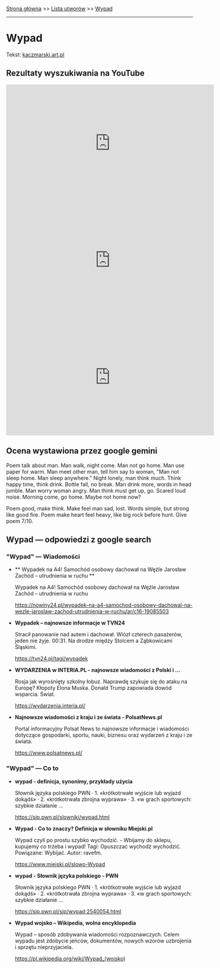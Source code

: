 [Strona główna](../index.md) >> [Lista utworów](../list.md) >> [Wypad](655.md)

---

# Wypad

Tekst: [kaczmarski.art.pl](https://www.kaczmarski.art.pl/tworczosc/wiersze/wypad/)

## Rezultaty wyszukiwania na YouTube

<iframe width="560" height="315" src="https://www.youtube.com/embed/nPuHrrdMgFA?si=IdontcarewhotheIRSsendsImnotpayingtaxes" title="YouTube video player" frameborder="0" allow="accelerometer; autoplay; clipboard-write; encrypted-media; gyroscope; picture-in-picture; web-share" referrerpolicy="strict-origin-when-cross-origin" allowfullscreen></iframe>

<iframe width="560" height="315" src="https://www.youtube.com/embed/9akA6JLDTfU?si=IdontcarewhotheIRSsendsImnotpayingtaxes" title="YouTube video player" frameborder="0" allow="accelerometer; autoplay; clipboard-write; encrypted-media; gyroscope; picture-in-picture; web-share" referrerpolicy="strict-origin-when-cross-origin" allowfullscreen></iframe>

<iframe width="560" height="315" src="https://www.youtube.com/embed/cyO786KOPMg?si=IdontcarewhotheIRSsendsImnotpayingtaxes" title="YouTube video player" frameborder="0" allow="accelerometer; autoplay; clipboard-write; encrypted-media; gyroscope; picture-in-picture; web-share" referrerpolicy="strict-origin-when-cross-origin" allowfullscreen></iframe>

## Ocena wystawiona przez google gemini

Poem talk about man. Man walk, night come. Man not go home. Man use paper for warm. Man meet other man, tell him say to woman, "Man not sleep home. Man sleep anywhere." Night lonely, man think much. Think happy time, think drink. Bottle fall, no break. Man drink more, words in head jumble. Man worry woman angry. Man think must get up, go. Scared loud noise. Morning come, go home. Maybe not home now? 

Poem good, make think. Make feel man sad, lost. Words simple, but strong like good fire. Poem make heart feel heavy, like big rock before hunt. Give poem 7/10.


## Wypad — odpowiedzi z google search

### "Wypad" — Wiadomości

- **  Wypadek na A4! Samochód osobowy dachował na Węźle Jarosław Zachód – utrudnienia w ruchu  **

    Wypadek na A4! Samochód osobowy dachował na Węźle Jarosław Zachód – utrudnienia w ruchu 

   <https://nowiny24.pl/wypadek-na-a4-samochod-osobowy-dachowal-na-wezle-jaroslaw-zachod-utrudnienia-w-ruchu/ar/c16-19085503>
- **Wypadek – najnowsze informacje w TVN24**

    Stracił panowanie nad autem i dachował. Wiózł czterech pasażerów, jeden nie żyje. 00:31. Na drodze między Stolcem a Ząbkowicami Śląskimi. 

   <https://tvn24.pl/tagi/wypadek>
- **WYDARZENIA w INTERIA.PL - najnowsze wiadomości z Polski i ...**

    Rosja jak wyrośnięty szkolny łobuz. Naprawdę szykuje się do ataku na Europę? Kłopoty Elona Muska. Donald Trump zapowiada dowód wsparcia. Świat. 

   <https://wydarzenia.interia.pl/>
- **Najnowsze wiadomości z kraju i ze świata - PolsatNews.pl**

    Portal informacyjny Polsat News to najnowsze informacje i wiadomości dotyczące gospodarki, sportu, nauki, biznesu oraz wydarzeń z kraju i ze świata. 

   <https://www.polsatnews.pl/>

### "Wypad" — Co to

- **wypad - definicja, synonimy, przykłady użycia**

    Słownik języka polskiego PWN · 1. «krótkotrwałe wyjście lub wyjazd dokądś» · 2. «krótkotrwała zbrojna wyprawa» · 3. «w grach sportowych: szybkie działanie ... 

   <https://sjp.pwn.pl/slowniki/wypad.html>
- **Wypad - Co to znaczy? Definicja w słowniku Miejski.pl**

    Wypad czyli po prostu szybko wychodzić. - Wbijamy do sklepu, kupujemy co trzeba i wypad! Tagi: Opuszczać wychodź wychodzić. Powiązane: Wybijać. Autor: ravefm. 

   <https://www.miejski.pl/slowo-Wypad>
- **wypad - Słownik języka polskiego - PWN**

    Słownik języka polskiego PWN · 1. «krótkotrwałe wyjście lub wyjazd dokądś» · 2. «krótkotrwała zbrojna wyprawa» · 3. «w grach sportowych: szybkie działanie ... 

   <https://sjp.pwn.pl/sjp/wypad;2540054.html>
- **Wypad wojsko – Wikipedia, wolna encyklopedia**

    Wypad – sposób zdobywania wiadomości rozpoznawczych. Celem wypadu jest zdobycie jeńców, dokumentów, nowych wzorów uzbrojenia i sprzętu nieprzyjaciela. 

   <https://pl.wikipedia.org/wiki/Wypad_(wojsko)>

